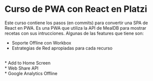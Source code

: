 # Curso de PWA con React en Platzi

Este curso contiene los pasos (en commits) para convertir una SPA de React en PWA.
Es una PWA que utiliza la API de MealDB para mostrar recetas con sus intrucciones. Algunas de las features que tiene son:
</br>
* Soporte Offline con Workbox
* Estrategias de Red apropiadas para cada recurso
</br>
* Add to Home Screen
</br>
* Web Share API
</br>
* Google Analytics Offline